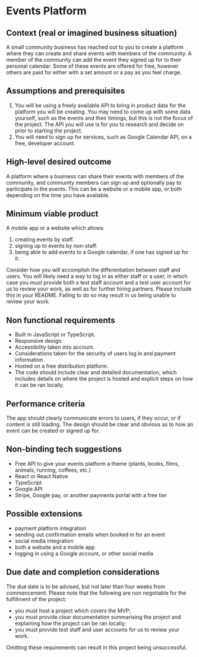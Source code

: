 # Events Platform

## Context (real or imagined business situation)

A small community business has reached out to you to create a platform where they can create and share events with members of the community. A member of the community can add the event they signed up for to their personal calendar. Some of these events are offered for free, however others are paid for either with a set amount or a pay as you feel charge.  

## Assumptions and prerequisites 

1. You will be using a freely available API to bring in product data for the platform you will be creating. You may need to come up with some data yourself, such as the events and their timings, but this is not the focus of the project. The API you will use is for you to research and decide on prior to starting the project.
2. You will need to sign up for services, such as Google Calendar API, on a free, developer account.

## High-level desired outcome

A platform where a business can share their events with members of the community, and community members can sign up and optionally pay to participate in the events. This can be a website or a mobile app, or both depending on the time you have available. 

## Minimum viable product

A mobile app or a website which allows:

1. creating events by staff.
2. signing up to events by non-staff.
3. being able to add events to a Google calendar, if one has signed up for it.

Consider how you will accomplish the differentiation between staff and users. You will likely need a way to log in as either staff or a user, in which case you _must_ provide both a test staff account and a test user account for us to review your work, as well as for further hiring partners. Please include this in your README. Failing to do so may result in us being unable to review your work.

## Non functional requirements 

- Built in JavaScript or TypeScript. 
- Responsive design.
- Accessibility taken into account.
- Considerations taken for the security of users log in and payment information.
- Hosted on a free distribution platform.
- The code should include clear and detailed documentation, which includes details on where the project is hosted and explicit steps on how it can be ran locally.

## Performance criteria

The app should clearly communicate errors to users, if they occur, or if content is still loading. The design should be clear and obvious as to how an event can be created or signed up for. 

## Non-binding tech suggestions

- Free API to give your events platform a theme (plants, books, films, animals, running, coffees, etc.)
- React or React Native
- TypeScript
- Google API
- Stripe, Google pay, or another payments portal with a free tier

## Possible extensions

- payment platform integration
- sending out confirmation emails when booked in for an event
- social media integration
- both a website and a mobile app
- logging in using a Google account, or other social media

## Due date and completion considerations

The due date is to be advised, but not later than four weeks from commencement. Please note that the following are non negotiable for the fulfillment of the project:  
- you must host a project which covers the MVP;
- you must provide clear documentation summarising the project and explaining how the project can be ran locally;
- you must provide test staff and user accounts for us to review your work.

Omitting these requirements can result in this project being unsuccessful. 
